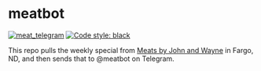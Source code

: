 # meatbot
 
[![meat_telegram](https://github.com/bradlindblad/meatbot/actions/workflows/send_meat_via_telegram.yml/badge.svg)](https://github.com/bradlindblad/meatbot/actions/workflows/send_meat_via_telegram.yml)
[![Code style: black](https://img.shields.io/badge/code%20style-black-000000.svg)](https://github.com/psf/black)


This repo pulls the weekly special from [Meats by John and Wayne](http://www.meatsbyjohnandwayne.com/) in Fargo, ND, and then sends that to @meatbot on Telegram.
